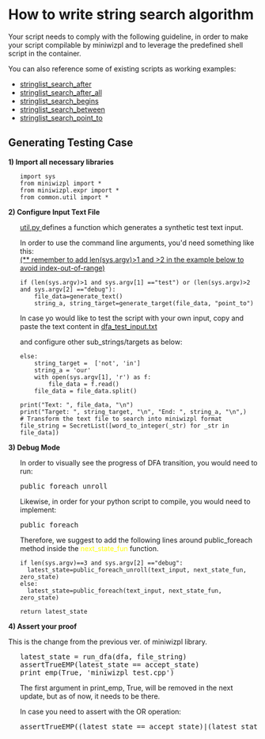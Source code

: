 # How to write string search algorithm

Your script needs to comply with the following guideline, in order to make your script compilable by miniwizpl and to leverage the predefined shell script in the container.

You can also reference some of existing scripts as working examples:
<ul>
<li> <a href="https://github.com/hicsail/SIEVE/blob/main/examples/substring_search/stringlist_search_after.py"> stringlist_search_after</a>
<li> <a href="https://github.com/hicsail/SIEVE/blob/main/examples/substring_search/stringlist_search_after_all.py"> stringlist_search_after_all</a>
<li> <a href="https://github.com/hicsail/SIEVE/blob/main/examples/substring_search/stringlist_search_begins.py"> stringlist_search_begins</a>
<li> <a href="https://github.com/hicsail/SIEVE/blob/main/examples/substring_search/stringlist_search_between.py"> stringlist_search_between</a>
<li> <a href="https://github.com/hicsail/SIEVE/blob/main/examples/substring_search/stringlist_search_point_to.py"> stringlist_search_point_to</a>
</ul>

## Generating Testing Case

<strong> 1) Import all necessary libraries </strong>

<ul>

```  
import sys
from miniwizpl import *
from miniwizpl.expr import *
from common.util import *
```

</ul>

<strong> 2) Configure Input Text File </strong> 

<ul>
<a href="https://github.com/hicsail/SIEVE/blob/main/examples/substring_search/common/util.py"> util.py </a> defines a function which generates a synthetic test text input. 

In order to use the command line arguments, you'd need something like this:<br>
<u>(** remember to add len(sys.argv)>1 and >2 in the example below to avoid index-out-of-range)</u>
  
```
if (len(sys.argv)>1 and sys.argv[1] =="test") or (len(sys.argv)>2 and sys.argv[2] =="debug"):
    file_data=generate_text()
    string_a, string_target=generate_target(file_data, "point_to")
```

In case yo would like to test the script with your own input, copy and paste the text content in <a href="https://github.com/hicsail/SIEVE/blob/main/examples/dfa_test_input.txt">dfa_test_input.txt</a>

and configure other sub_strings/targets as below:

```
else:
    string_target =  ['not', 'in']
    string_a = 'our'
    with open(sys.argv[1], 'r') as f:
        file_data = f.read()
    file_data = file_data.split()

print("Text: ", file_data, "\n")
print("Target: ", string_target, "\n", "End: ", string_a, "\n",)
# Transform the text file to search into miniwizpl format
file_string = SecretList([word_to_integer(_str) for _str in file_data])
```
</ul>


<strong> 3) Debug Mode </strong>

<ul>
    In order to visually see the progress of DFA transition, you would need to run:
  <pre>public_foreach_unroll</pre>
  Likewise, in order for your python script to compile, you would need to implement:
  <pre>public_foreach</pre>

  Therefore, we suggest to add the following lines around public_foreach method inside the <a style="color:#FFFF00">next_state_fun</a> function.
    
  ```
if len(sys.argv)==3 and sys.argv[2] =="debug":
    latest_state=public_foreach_unroll(text_input, next_state_fun, zero_state)
else:
    latest_state=public_foreach(text_input, next_state_fun, zero_state)

return latest_state
  ```
</ul>
  
<strong> 4) Assert your proof </strong>

This is the change from the previous ver. of miniwizpl library.

<ul>
<pre>
latest_state = run_dfa(dfa, file_string)
assertTrueEMP(latest_state == accept_state)
print_emp(True, 'miniwizpl_test.cpp')
</pre>

The first argument in print_emp, True, will be removed in the next update, but as of now, it needs to be there.
  
In case you need to assert with the OR operation:

<pre>
assertTrueEMP((latest_state == accept_state)|(latest_state == appendedAll_state))
</pre>

</ul>
